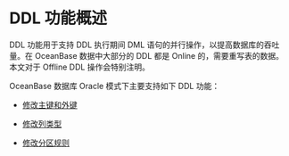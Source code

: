 DDL 功能概述 
=============================

DDL 功能用于支持 DDL 执行期间 DML 语句的并行操作，以提高数据库的吞吐量。在 OceanBase 数据中大部分的 DDL 都是 Online 的，需要重写表的数据。本文对于 Offline DDL 操作会特别注明。

OceanBase 数据库 Oracle 模式下主要支持如下 DDL 功能：

* [修改主键和外键](/zh-CN/11.sql-reference-oracle-mode/10.online-ddl-1/2.modify-a-primary-key-and-foreign-key.md)

  

* [修改列类型](/zh-CN/11.sql-reference-oracle-mode/10.online-ddl-1/3.column-type-related-operations-1.md)

  

* [修改分区规则](/zh-CN/11.sql-reference-oracle-mode/10.online-ddl-1/5.partition-related-operations-1.md)

  



